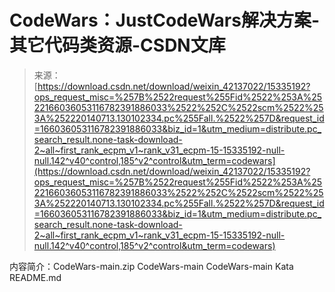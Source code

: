 <!--yml
category: codewars
date: 2022-08-13 11:31:40
-->

# CodeWars：JustCodeWars解决方案-其它代码类资源-CSDN文库

> 来源：[https://download.csdn.net/download/weixin_42137022/15335192?ops_request_misc=%257B%2522request%255Fid%2522%253A%2522166036053116782391886033%2522%252C%2522scm%2522%253A%252220140713.130102334.pc%255Fall.%2522%257D&request_id=166036053116782391886033&biz_id=1&utm_medium=distribute.pc_search_result.none-task-download-2~all~first_rank_ecpm_v1~rank_v31_ecpm-15-15335192-null-null.142^v40^control,185^v2^control&utm_term=codewars](https://download.csdn.net/download/weixin_42137022/15335192?ops_request_misc=%257B%2522request%255Fid%2522%253A%2522166036053116782391886033%2522%252C%2522scm%2522%253A%252220140713.130102334.pc%255Fall.%2522%257D&request_id=166036053116782391886033&biz_id=1&utm_medium=distribute.pc_search_result.none-task-download-2~all~first_rank_ecpm_v1~rank_v31_ecpm-15-15335192-null-null.142^v40^control,185^v2^control&utm_term=codewars)

内容简介：CodeWars-main.zip CodeWars-main CodeWars-main Kata README.md